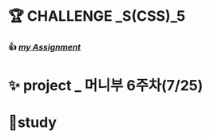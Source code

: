 <h1 id="🏆-challenge-_scss_5">🏆 CHALLENGE _S(CSS)_5</h1>
<h3 id="👍-my-assignment">👍 <a href="https://github.com/gay0ung/CSS_Flex-Grid/tree/master/challenges/assignment5"><em>my Assignment</em></a></h3>
<h1 id="✨-project-_-머니부-6주차725">✨ project _ 머니부 6주차(7/25)</h1>
<h1 id="👥study">👥study</h1>

